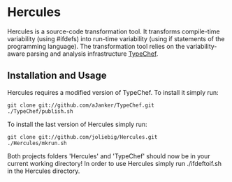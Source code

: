 Hercules
========

Hercules is a source-code transformation tool.
It transforms compile-time variability (using #ifdefs) into run-time variability (using if statements of the programming language).
The transformation tool relies on the variability-aware parsing and analysis infrastructure [TypeChef](https://ckaestne.github.io/TypeChef/).


Installation and Usage
----------------------

Hercules requires a modified version of TypeChef. To install it simply run:

    git clone git://github.com/aJanker/TypeChef.git
    ./TypeChef/publish.sh

To install the last version of Hercules simply run:

	git clone git://github.com/joliebig/Hercules.git
	./Hercules/mkrun.sh

Both projects folders 'Hercules' and 'TypeChef' should now be in your current working directory! In order to use Hercules simply run ./ifdeftoif.sh in the Hercules directory.